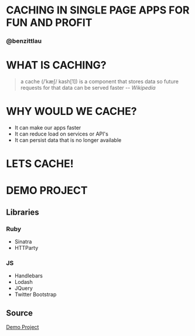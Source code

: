 # CACHING IN SINGLE PAGE APPS FOR FUN AND PROFIT
### @benzittlau



# WHAT IS CACHING?
> a cache (/ˈkæʃ/ kash[1]) is a component that stores data so future requests for that data can be served faster
> -- <cite>Wikipedia</cite>


# WHY WOULD WE CACHE?
* It can make our apps faster
* It can reduce load on services or API's
* It can persist data that is no longer available


# LETS CACHE!


# DEMO PROJECT
## Libraries
### Ruby
* Sinatra
* HTTParty
### JS
* Handlebars
* Lodash
* JQuery
* Twitter Bootstrap

## Source
[Demo Project](https://github.com/benzittlau/twitter_caching)
